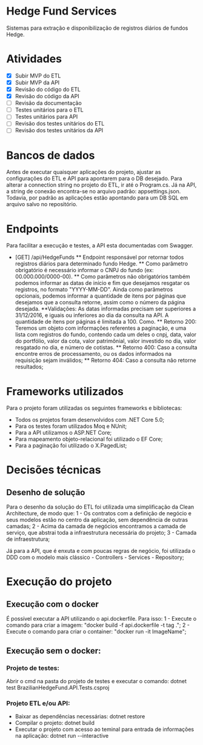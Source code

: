 # Hedge Fund Services
Sistemas para extração e disponibilização de registros diários de fundos Hedge.
 
# Atividades
- [x] Subir MVP do ETL
- [x] Subir MVP da API
- [X] Revisão do código do ETL
- [X] Revisão do código da API
- [ ] Revisão da documentação
- [ ] Testes unitários para o ETL
- [ ] Testes unitários para API
- [ ] Revisão dos testes unitários do ETL
- [ ] Revisão dos testes unitários da API

# Bancos de dados
Antes de executar quaisquer aplicações do projeto, ajustar as configurações do ETL e API para apontarem para o DB desejado. Para alterar a connection string no projeto do ETL, ir até o Program.cs. Já na API, a string de conexão encontra-se no arquivo padrão: appsettings.json.
Todavia, por padrão as aplicações estão apontando para um DB SQL em arquivo salvo no repositório.

# Endpoints
Para facilitar a execução e testes, a API esta documentadas com Swagger.

* [GET] /api/HedgeFunds
  ** Endpoint responsável por retornar todos registros diários para determinado fundo Hedge. 
  ** Como parâmetro obrigatório é necessário informar o CNPJ do fundo (ex: 00.000.000/0000-00). 
  ** Como parâmetros não obrigatórios também podemos informar as datas de início e fim que desejamos resgatar os registros, no formato "YYYY-MM-DD". Ainda como parâmetros opcionais, podemos informar a quantidade de itens por páginas que desejamos que a consulta retorne, assim como o número da página desejada.
  **Validações: As datas informadas precisam ser superiores a 31/12/2016, e iguais ou inferiores ao dia da consulta na API. A quantidade de itens por páginas é limitada a 100.
  Como.
  ** Retorno 200: Teremos um objeto com informações referentes a paginação, e uma lista com registros do fundo, contendo cada um deles o cnpj, data, valor do portfólio, valor da cota, valor patrimônial, valor investido no dia, valor resgatado no dia, e número de cotistas.
  ** Retorno 400: Caso a consulta encontre erros de processamento, ou os dados informados na requisição sejam inválidos;
  ** Retorno 404: Caso a consulta não retorne resultados;

# Frameworks utilizados
Para o projeto foram utilizadas os seguintes frameworks e bibliotecas:
- Todos os projetos foram desenvolvidos com .NET Core 5.0;
- Para os testes foram utilizados Moq e NUnit;
- Para a API utilizamos o ASP.NET Core;
- Para mapeamento objeto-relacional foi utilizado o EF Core;
- Para a paginação foi utilizado o X.PagedList;

# Decisões técnicas
## Desenho de solução
Para o desenho da solução do ETL foi utilizada uma simplificação da Clean Architecture, de modo que:
1 - Os contratos com a definição de negócio e seus modelos estão no centro da aplicação, sem dependência de outras camadas;
2 - Acima da camada de negócios encontramos a camada de serviço, que abstrai toda a infraestrutura necessária do projeto;
3 - Camada de infraestrutura;

Já para a API, que é enxuta e com poucas regras de negócio, foi utilizada o DDD com o modelo mais clássico - Controllers - Services - Repository;

# Execução do projeto
## Execução com o docker
É possível executar a API utilizando o api.dockerfile. Para isso:
1 - Execute o comando para criar a imagem: "docker build -f api.dockerfile -t tag .";
2 - Execute o comando para criar o container: "docker run -it ImageName";

## Execução sem o docker:
### Projeto de testes:
Abrir o cmd na pasta do projeto de testes e executar o comando: dotnet test BrazilianHedgeFund.API.Tests.csproj

### Projeto ETL e/ou API:
- Baixar as dependências necessárias: dotnet restore
- Compilar o projeto: dotnet build
- Executar o projeto com acesso ao teminal para entrada de informações na aplicação: dotnet run --interactive



 
